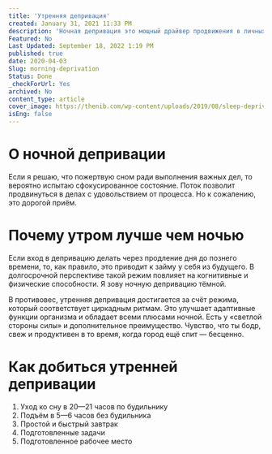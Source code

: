 ```yaml
---
title: 'Утренняя депривация'
created: January 31, 2021 11:33 PM
description: 'Ночная депривация это мощный драйвер продвижения в личных делах. Об этом знают многие, как и о побочных эффектах. Я открыл для себя светлую сторону этого состояния, которая лучше даже если сложнее в достижении.'
Featured: No
Last Updated: September 18, 2022 1:19 PM
published: true
date: 2020-04-03
Slug: morning-deprivation
Status: Done
_checkForUrl: Yes
archived: No
content_type: article
cover_image: https://thenib.com/wp-content/uploads/2019/08/sleep-deprivation-101-003-ec4917-1.jpg
isEng: false
---
```


# О ночной депривации

Если я решаю, что пожертвую сном ради выполнения важных дел, то вероятно испытаю сфокусированное состояние. Поток позволит продвинуться в делах с удовольствием от процесса. Но к сожалению, это дорогой приём.

# Почему утром лучше чем ночью

Если вход в депривацию делать через продление дня до познего времени, то, как правило, это приводит к займу у себя из будущего. В долгосрочной перспективе такой режим повлияет на когнитивные и физические способности. Я зову ночную депривацию тёмной.

В противовес, утренняя депривация достигается за счёт режима, который соответствует циркадным ритмам. Это улучшает адаптивные функции организма и обладает всеми плюсами ночной. Есть у «светлой стороны силы» и дополнительное преимущество. Чувство, что ты бодр, свеж и продуктивен в то время, когда город ещё спит — бесценно.

# Как добиться утренней депривации

1. Уход ко сну в 20—21 часов по будильнику
2. Подъём в 5—6 часов без будильника
3. Простой и быстрый завтрак
4. Подготовленные задачи
5. Подготовленное рабочее место